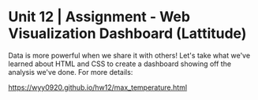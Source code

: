 # Unit 12 | Assignment - Web Visualization Dashboard (Lattitude)
Data is more powerful when we share it with others! Let's take what we've learned about HTML and CSS to create a dashboard showing off the analysis we've done.
For more details: 

https://wyy0920.github.io/hw12/max_temperature.html
